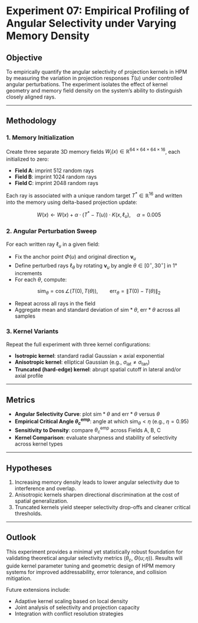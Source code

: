 # Experiment 07: Empirical Profiling of Angular Selectivity under Varying Memory Density

## Objective

To empirically quantify the angular selectivity of projection kernels in HPM by measuring the variation in projection responses $T(u)$ under controlled angular perturbations. The experiment isolates the effect of kernel geometry and memory field density on the system’s ability to distinguish closely aligned rays.

---

## Methodology

### 1. Memory Initialization

Create three separate 3D memory fields $W_i(x) \in \mathbb{R}^{64 \times 64 \times 64 \times 16}$, each initialized to zero:

* **Field A**: imprint 512 random rays
* **Field B**: imprint 1024 random rays
* **Field C**: imprint 2048 random rays

Each ray is associated with a unique random target $T^* \in \mathbb{R}^{16}$ and written into the memory using delta-based projection update:

$$
W(x) \leftarrow W(x) + \alpha \cdot (T^* - T(u)) \cdot K(x, \ell_u), \quad \alpha = 0.005
$$

### 2. Angular Perturbation Sweep

For each written ray $\ell_u$ in a given field:

* Fix the anchor point $\Phi(u)$ and original direction $\mathbf{v}_u$
* Define perturbed rays $\ell_\theta$ by rotating $\mathbf{v}_u$ by angle $\theta \in [0^\circ, 30^\circ]$ in 1° increments
* For each $\theta$, compute:

$$
\text{sim}_\theta = \cos\angle(T(0), T(\theta)), \qquad \text{err}_\theta = \|T(0) - T(\theta)\|_2
$$

* Repeat across all rays in the field
* Aggregate mean and standard deviation of $\text{sim}*\theta$, $\text{err}*\theta$ across all samples

### 3. Kernel Variants

Repeat the full experiment with three kernel configurations:

* **Isotropic kernel**: standard radial Gaussian $\times$ axial exponential
* **Anisotropic kernel**: elliptical Gaussian (e.g., $\sigma_\text{lat} \ne \sigma_\text{tan}$)
* **Truncated (hard-edge) kernel**: abrupt spatial cutoff in lateral and/or axial profile

---

## Metrics

* **Angular Selectivity Curve**: plot $\text{sim}*\theta$ and $\text{err}*\theta$ versus $\theta$
* **Empirical Critical Angle $\theta_c^{\text{emp}}$**: angle at which $\text{sim}_\theta < \eta$ (e.g., $\eta = 0.95$)
* **Sensitivity to Density**: compare $\theta_c^{\text{emp}}$ across Fields A, B, C
* **Kernel Comparison**: evaluate sharpness and stability of selectivity across kernel types

---

## Hypotheses

1. Increasing memory density leads to lower angular selectivity due to interference and overlap.
2. Anisotropic kernels sharpen directional discrimination at the cost of spatial generalization.
3. Truncated kernels yield steeper selectivity drop-offs and cleaner critical thresholds.

---

## Outlook

This experiment provides a minimal yet statistically robust foundation for validating theoretical angular selectivity metrics ($\theta_c$, $\Theta(u; \eta)$). Results will guide kernel parameter tuning and geometric design of HPM memory systems for improved addressability, error tolerance, and collision mitigation.

Future extensions include:

* Adaptive kernel scaling based on local density
* Joint analysis of selectivity and projection capacity
* Integration with conflict resolution strategies
